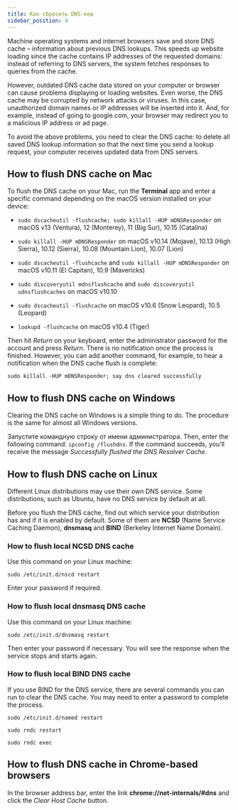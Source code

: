 ```yaml
---
title: Как сбросить DNS-кеш
sidebar_position: 4
---
```


Machine operating systems and internet browsers save and store DNS cache – information about previous DNS lookups. This speeds up website loading since the cache contains IP addresses of the requested domains: instead of referring to DNS servers, the system fetches responses to queries from the cache.

However, outdated DNS cache data stored on your computer or browser can cause problems displaying or loading websites. Even worse, the DNS cache may be corrupted by network attacks or viruses. In this case, unauthorized domain names or IP addresses will be inserted into it. And, for example, instead of going to google.com, your browser may redirect you to a malicious IP address or ad page.

To avoid the above problems, you need to clear the DNS cache: to delete all saved DNS lookup information so that the next time you send a lookup request, your computer receives updated data from DNS servers.

## How to flush DNS cache on Mac

To flush the DNS cache on your Mac, run the **Terminal** app and enter a specific command depending on the macOS version installed on your device:

* `sudo dscacheutil -flushcache; sudo killall -HUP mDNSResponder` on macOS v13 (Ventura), 12 (Monterey), 11 (Big Sur), 10.15 (Catalina)

* `sudo killall -HUP mDNSResponder` on macOS v10.14 (Mojave), 10.13 (High Sierra), 10.12 (Sierra), 10.08 (Mountain Lion), 10.07 (Lion)

* `sudo dscacheutil -flushcache` and `sudo killall -HUP mDNSResponder` on macOS v10.11 (El Capitan), 10.9 (Mavericks)

* `sudo discoveryutil mdnsflushcache` and `sudo discoveryutil udnsflushcaches` on macOS v10.10

* `sudo dscacheutil -flushcache` on macOS v10.6 (Snow Leopard), 10.5 (Leopard)

* `lookupd -flushcache` on macOS v10.4 (Tiger)

Then hit *Return* on your keyboard, enter the administrator password for the account and press *Return*. There is no notification once the process is finished. However, you can add another command, for example, to hear a notification when the DNS cache flush is complete:

`sudo killall -HUP mDNSResponder; say dns cleared successfully`

## How to flush DNS cache on Windows

Clearing the DNS cache on Windows is a simple thing to do. The procedure is the same for almost all Windows versions.

Запустите командную строку от имени администратора. Then, enter the following command: `ipconfig /flushdns`. If the command succeeds, you'll receive the message *Successfully flushed the DNS Resolver Cache*.

## How to flush DNS cache on Linux

Different Linux distributions may use their own DNS service. Some distributions, such as Ubuntu, have no DNS service by default at all.

Before you flush the DNS cache, find out which service your distribution has and if it is enabled by default. Some of them are **NCSD** (Name Service Caching Daemon), **dnsmasq** and **BIND** (Berkeley Internet Name Domain).

### How to flush local NCSD DNS cache

Use this command on your Linux machine:

`sudo /etc/init.d/nscd restart`

Enter your password if required.

### How to flush local dnsmasq DNS сache

Use this command on your Linux machine:

`sudo /etc/init.d/dnsmasq restart`

Then enter your password if necessary. You will see the response when the service stops and starts again.

### How to flush local BIND DNS cache

If you use BIND for the DNS service, there are several commands you can run to clear the DNS cache. You may need to enter a password to complete the process.

`sudo /etc/init.d/named restart`

`sudo rndc restart`

`sudo rndc exec`

## How to flush DNS cache in Chrome-based browsers

In the browser address bar, enter the link **chrome://net-internals/#dns** and click the *Clear Host Cache* button. 
